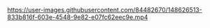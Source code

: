 https://user-images.githubusercontent.com/84482670/148626513-833b816f-603e-4548-9e82-e07fc62eec9e.mp4

